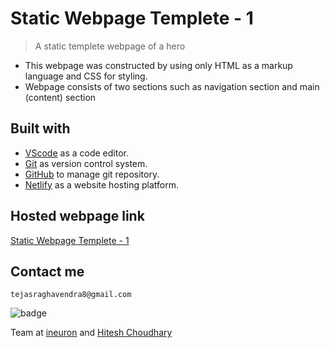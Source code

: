 # Static Webpage Templete - 1

> A static templete webpage of a hero

- This webpage was constructed by using only HTML as a markup language and CSS for styling.
- Webpage consists of two sections such as navigation section and main (content) section

## Built with

- [VScode](https://code.visualstudio.com/) as a code editor.
- [Git](https://git-scm.com/) as version control system.
- [GitHub](https://github.com/) to manage git repository.
- [Netlify](https://www.netlify.com/) as a website hosting platform.

## Hosted webpage link

[Static Webpage Templete - 1](https://static-webpage-templete-01.netlify.app/)

## Contact me

```shell
tejasraghavendra8@gmail.com
```

![badge](https://img.shields.io/badge/Special-Credits-green)

Team at [ineuron](https://ineuron.ai/) and [Hitesh Choudhary](https://github.com/hiteshchoudhary)
